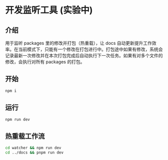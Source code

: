 # 开发监听工具 (实验中)

## 介绍
用于监听 packages 里的修改并打包（热重载），让 docs 自动更新提升工作效率。在当前模式下，只能有一个修改在打包进行中。打包途中如果有修改，系统会记录最新一次修改并在本次打包完成后自动执行下一次任务。如果有对多个文件的修改，会执行对所有 packages 的打包。

## 开始

```bash
npm i
```

## 运行

```bash
npm run dev
```

## 热重载工作流

```bash
cd watcher && npm run dev
cd ../docs && pnpm run dev
```